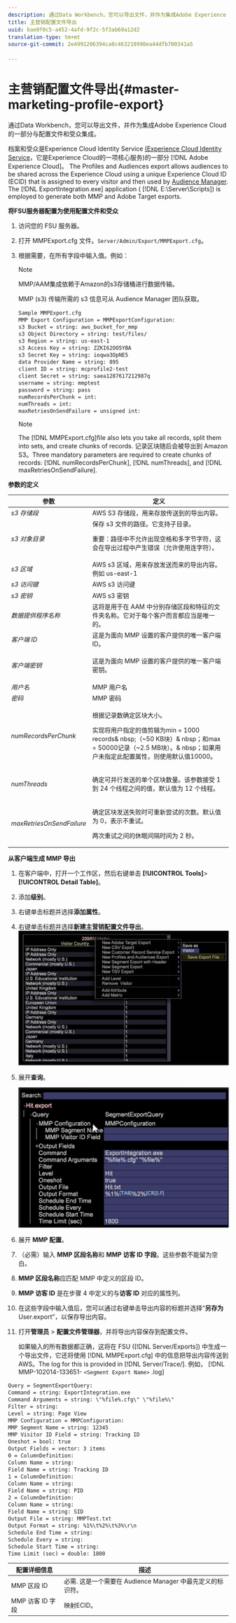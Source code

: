 ```yaml
---
description: 通过Data Workbench，您可以导出文件，并作为集成Adobe Experience Cloud的一部分与“配置文件”和“受众导出”集成。
title: 主营销配置文件导出
uuid: bae0f0c5-a452-4afd-9f2c-5f3ab69a12d2
translation-type: tm+mt
source-git-commit: 2e4991206394ca0c463210990ea44dfb700341a5

---
```



# 主营销配置文件导出{#master-marketing-profile-export}

通过Data Workbench，您可以导出文件，并作为集成Adobe Experience Cloud的一部分与配置文件和受众集成。

<!-- <a id="section_731922BC8628479198A41EF3EA72F2FF"></a> -->

档案和受众是Experience Cloud Identity Service [(Experience Cloud Identity Service](https://docs.adobe.com/content/help/en/id-service/using/home.html)，它是Experience Cloud的一项核心服务)的一部分 [!DNL Adobe Experience Cloud]。 The Profiles and Audiences export allows audiences to be shared across the Experience Cloud using a unique Experience Cloud ID (ECID) that is assigned to every visitor and then used by [Audience Manager](https://docs.adobe.com/content/help/en/audience-manager/user-guide/aam-home.html). The [!DNL ExportIntegration.exe] application ( [!DNL E:\Server\Scripts]) is employed to generate both MMP and Adobe Target exports.

**将FSU服务器配置为使用配置文件和受众**

1. 访问您的 FSU 服务器。
1. 打开 MMPExport.cfg 文件。`Server/Admin/Export/MMPExport.cfg`。
1. 根据需要，在所有字段中输入值。例如：

   >[!NOTE]
   >
   >MMP/AAM集成依赖于Amazon的s3存储桶进行数据传输。
   >
   >
   >MMP (s3) 传输所需的 s3 信息可从 Audience Manager 团队获取。

   ```
   Sample MMPExport.cfg
   MMP Export Configuration = MMPExportConfiguration: 
   s3 Bucket = string: aws_bucket_for_mmp 
   s3 Object Directory = string: test/files/ 
   s3 Region = string: us-east-1 
   s3 Access Key = string: ZZKI62OO5YBA 
   s3 Secret Key = string: ioqwa3OpNE5 
   data Provider Name = string: 895 
   client ID = string: mcprofile2-test 
   client Secret = string: saea1287617212987q 
   username = string: mmptest 
   password = string: pass 
   numRecordsPerChunk = int:  
   numThreads = int:  
   maxRetriesOnSendFailure = unsigned int:
   ```

   >[!NOTE]
   >
   >The [!DNL MMPExport.cfg]file also lets you take all records, split them into sets, and create chunks of records. 记录区块随后会被导出到 Amazon S3。Three mandatory parameters are required to create chunks of records: [!DNL numRecordsPerChunk], [!DNL numThreads], and [!DNL maxRetriesOnSendFailure].

**参数的定义**

<table id="table_DDEFBC45895A4663973F9C2EB9052FEF"> 
 <thead> 
  <tr> 
   <th colname="col1" class="entry"> 参数 </th> 
   <th colname="col2" class="entry"> 定义 </th> 
  </tr> 
 </thead>
 <tbody> 
  <tr> 
   <td colname="col1"> <i>s3 存储段</i> </td> 
   <td colname="col2"> AWS S3 存储段，用来存放传送到的导出内容。 </td> 
  </tr> 
  <tr> 
   <td colname="col1"> <i>s3 对象目录</i> </td> 
   <td colname="col2"> 保存 s3 文件的路径。它支持子目录。 <p> <p>重要：路径中不允许出现空格和多字节字符，这会在导出过程中产生错误（允许使用连字符）。 </p> </p> </td> 
  </tr> 
  <tr> 
   <td colname="col1"> <i>s3 区域</i> </td> 
   <td colname="col2"> AWS s3 区域，用来存放发送而来的导出内容。例如 us-east-1 </td> 
  </tr> 
  <tr> 
   <td colname="col1"> <i>s3 访问键</i> </td> 
   <td colname="col2"> AWS s3 访问键 </td> 
  </tr> 
  <tr> 
   <td colname="col1"> <i>s3 密钥</i> </td> 
   <td colname="col2"> AWS s3 密钥 </td> 
  </tr> 
  <tr> 
   <td colname="col1"> <i>数据提供程序名称</i> </td> 
   <td colname="col2"> 这将是用于在 AAM 中分别存储区段和特征的文件夹名称。它对于每个客户而言都应当是唯一的。 </td> 
  </tr> 
  <tr> 
   <td colname="col1"> <i>客户端 ID</i> </td> 
   <td colname="col2"> 这是为面向 MMP 设置的客户提供的唯一客户端 ID。 </td> 
  </tr> 
  <tr> 
   <td colname="col1"> <i>客户端密钥</i> </td> 
   <td colname="col2"> <p><i></i>这是为面向 MMP 设置的客户提供的唯一客户端密钥。 </p> </td> 
  </tr> 
  <tr> 
   <td colname="col1"> <i>用户名</i> </td> 
   <td colname="col2"> MMP 用户名 </td> 
  </tr> 
  <tr> 
   <td colname="col1"> <i>密码</i> </td> 
   <td colname="col2"> MMP 密码 </td> 
  </tr> 
  <tr> 
   <td colname="col1"> <i>numRecordsPerChunk</i> </td> 
   <td colname="col2"> <p>根据记录数确定区块大小。 </p> <p>实现将用户指定的值剪辑为min = 1000 records&amp; nbsp;（~50 KB块）&amp; nbsp；和max = 50000记录（~2.5 MB块）。&amp; nbsp；如果用户未指定此配置属性，则使用默认值10000。 </p> </td> 
  </tr> 
  <tr> 
   <td colname="col1"> <i>numThreads</i> </td> 
   <td colname="col2"> <p>确定可并行发送的单个区块数量。该参数接受 1 到 24 个线程之间的值，默认值为 12 个线程。 </p> </td> 
  </tr> 
  <tr> 
   <td colname="col1"> <i>maxRetriesOnSendFailure</i> </td> 
   <td colname="col2"> <p>确定区块发送失败时可重新尝试的次数。默认值为 0，表示不重试。 </p> <p>两次重试之间的休眠间隔时间为 2 秒。 </p> </td> 
  </tr> 
 </tbody> 
</table>

**从客户端生成 MMP 导出**

1. 在客户端中，打开一个工作区，然后右键单击 **[!UICONTROL Tools]**> **[!UICONTROL Detail Table]**。
1. 添加&#x200B;**级别**。
1. 右键单击标题并选择&#x200B;**添加属性**。
1. 右键单击标题并选择&#x200B;**新建主营销配置文件导出**。 ![](assets/mmp_mmp_export.png)
1. 展开&#x200B;**查询**。

   ![](assets/mmp_mmp_query.png)

1. 展开 **MMP 配置**。
1. （必需）输入 **MMP 区段名称**&#x200B;和 **MMP 访客 ID 字段**。这些参数不能留为空白。
1. **MMP 区段名称**&#x200B;应匹配 MMP 中定义的区段 ID。
1. **MMP 访客 ID** 是在步骤 4 中定义的与&#x200B;**访客 ID** 对应的属性列。
1. 在这些字段中输入值后，您可以通过右键单击导出内容的标题并选择“**另存为** User\.export”，以保存导出内容。
1. 打开&#x200B;**管理员** > **配置文件管理器**，并将导出内容保存到配置文件。

   如果输入的所有数据都正确，这将在 FSU ([!DNL Server/Exports]) 中生成一个导出文件，它还将使用 [!DNL MMPExport.cfg] 中的信息把导出内容传送到 AWS。The log for this is provided in [!DNL Server/Trace/]. 例如， [!DNL MMP-102014-133651- `<Segment Export Name>` .log]

```
Query = SegmentExportQuery: 
Command = string: ExportIntegration.exe 
Command Arguments = string: \"%file%.cfg\" \"%file%\" 
Filter = string: 
Level = string: Page View 
MMP Configuration = MMPConfiguration: 
MMP Segment Name = string: 12345 
MMP Visitor ID Field = string: Tracking ID 
Oneshot = bool: true 
Output Fields = vector: 3 items 
0 = ColumnDefinition: 
Column Name = string: 
Field Name = string: Tracking ID 
1 = ColumnDefinition: 
Column Name = string: 
Field Name = string: PID 
2 = ColumnDefinition: 
Column Name = string: 
Field Name = string: SID 
Output File = string: MMPTest.txt 
Output Format = string: %1%\t%2%\t%3%\r\n 
Schedule End Time = string: 
Schedule Every = string: 
Schedule Start Time = string: 
Time Limit (sec) = double: 1800 
```

| 配置详细信息 | 描述 |
|---|---|
| MMP 区段 ID | 必需. 这是一个需要在 Audience Manager 中最先定义的标识符。 |
| MMP 访客 ID 字段 | 映射ECID。 |

